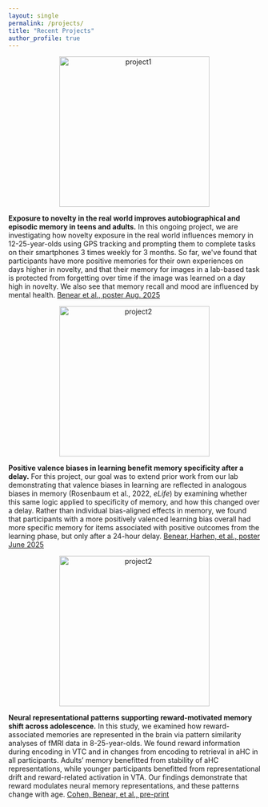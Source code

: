 ```yaml
---
layout: single
permalink: /projects/
title: "Recent Projects"
author_profile: true
---
```



<p align="center">
  <img src="{{ '/assets/images/project1.png' | relative_url }}" alt="project1" width="300">
</p>

**Exposure to novelty in the real world improves autobiographical and episodic memory in teens and adults.** In this ongoing project, we are investigating how novelty exposure in the real world influences memory in 12-25-year-olds using GPS tracking and prompting them to complete tasks on their smartphones 3 times weekly for 3 months. So far, we've found that participants have more positive memories for their own experiences on days higher in novelty, and that their memory for images in a lab-based task is protected from forgetting over time if the image was learned on a day high in novelty. We also see that memory recall and mood are influenced by mental health. <a href="https://drive.google.com/file/d/14N_-hVCA649Gkg_kNZ-1yA8pkPeGvpwH/view?usp=sharing">Benear et al., poster Aug. 2025</a>

<p align="center">
  <img src="{{ '/assets/images/project2.png' | relative_url }}" alt="project2" width="300">
</p>

**Positive valence biases in learning benefit memory specificity after a delay.** For this project, our goal was to extend prior work from our lab demonstrating that valence biases in learning are reflected in analogous biases in memory (Rosenbaum et al., 2022, *eLife*) by examining whether this same logic applied to specificity of memory, and how this changed over a delay. Rather than individual bias-aligned effects in memory, we found that participants with a more positively valenced learning bias overall had more specific memory for items associated with positive outcomes from the learning phase, but only after a 24-hour delay. <a href="https://drive.google.com/file/d/1C8vx3HJ4bSVkU25sBMuW8GHQEB-qN90J/view?usp=sharing">Benear, Harhen, et al., poster June 2025</a> 


<p align="center">
  <img src="{{ '/assets/images/project3.png' | relative_url }}" alt="project2" width="300">
</p>

**Neural representational patterns supporting reward-motivated memory shift across adolescence.** In this study, we examined how reward-associated memories are represented in the brain via pattern similarity analyses of fMRI data in 8-25-year-olds. We found reward information during encoding in VTC and in changes from encoding to retrieval in aHC in all participants. Adults’ memory benefitted from stability of aHC representations, while younger participants benefitted from representational drift and reward-related activation in VTA. Our findings demonstrate that reward modulates neural memory representations, and these patterns change with age. <a href="https://doi.org/10.31234/osf.io/h53qa_v2">Cohen, Benear, et al., pre-print</a>